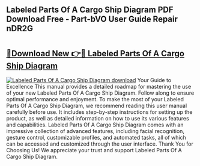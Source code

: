 ## Labeled Parts Of A Cargo Ship Diagram PDF Download Free - Part-bVO User Guide Repair nDR2G

# <h2><a href="http://dfm0l9w.blite.top/?on=Labeled+Parts+Of+A+Cargo+Ship+Diagram">🔗Download New 👉🔴 Labeled Parts Of A Cargo Ship Diagram</a></h2>

[![Labeled Parts Of A Cargo Ship Diagram download](https://i.imgur.com/lujVjoI.png)](http://dfm0l9w.blite.top/?on=Labeled+Parts+Of+A+Cargo+Ship+Diagram)
Your Guide to Excellence This manual provides a detailed roadmap for mastering the use of your new Labeled Parts Of A Cargo Ship Diagram. Follow along to ensure optimal performance and enjoyment. To make the most of your Labeled Parts Of A Cargo Ship Diagram, we recommend reading this user manual carefully before use. It includes step-by-step instructions for setting up the product, as well as detailed information on how to use its various features and capabilities. Labeled Parts Of A Cargo Ship Diagram comes with an impressive collection of advanced features, including facial recognition, gesture control, customizable profiles, and automated tasks, all of which can be accessed and customized through the user interface. Thank You for Choosing Us! We appreciate your trust and support Labeled Parts Of A Cargo Ship Diagram.
